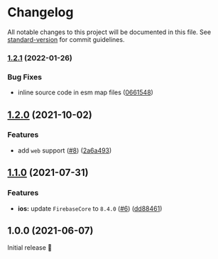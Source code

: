 # Changelog

All notable changes to this project will be documented in this file. See [standard-version](https://github.com/conventional-changelog/standard-version) for commit guidelines.

### [1.2.1](https://github.com/robingenz/capacitor-firebase-app/compare/v1.2.0...v1.2.1) (2022-01-26)


### Bug Fixes

* inline source code in esm map files ([0661548](https://github.com/robingenz/capacitor-firebase-app/commit/06615489f8a39ccf011dfa3d480106dc739084ac))

## [1.2.0](https://github.com/robingenz/capacitor-firebase-app/compare/v1.1.0...v1.2.0) (2021-10-02)


### Features

* add `web` support ([#8](https://github.com/robingenz/capacitor-firebase-app/issues/8)) ([2a6a493](https://github.com/robingenz/capacitor-firebase-app/commit/2a6a493d7a3d4c6cbc3a052c6c60c7d422e3203f))

## [1.1.0](https://github.com/robingenz/capacitor-firebase-app/compare/v1.0.0...v1.1.0) (2021-07-31)


### Features

* **ios:** update `FirebaseCore` to `8.4.0` ([#6](https://github.com/robingenz/capacitor-firebase-app/issues/6)) ([dd88461](https://github.com/robingenz/capacitor-firebase-app/commit/dd884616fe6a194504b21c0d31876d73c2157095))

## 1.0.0 (2021-06-07)

Initial release 🎉
